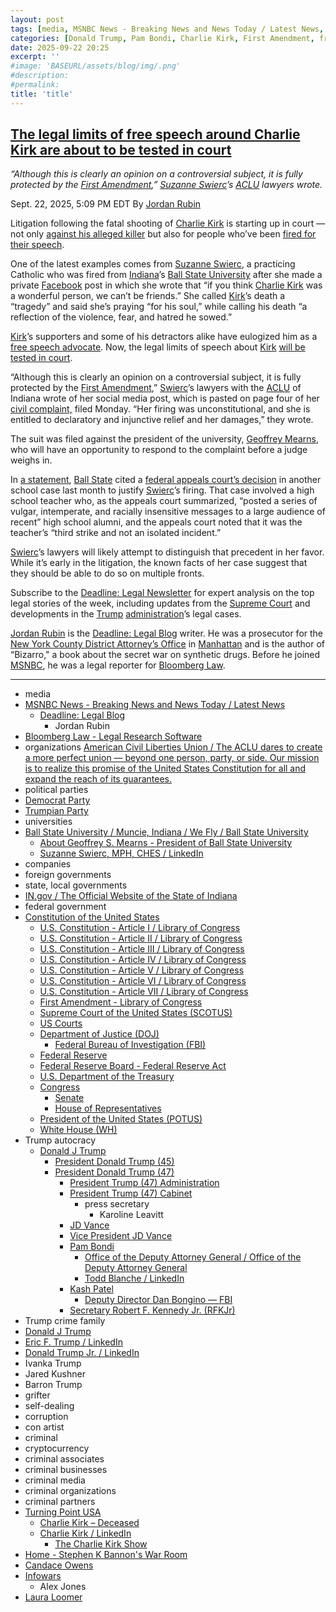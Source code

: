 ```yaml
---
layout: post
tags: [media, MSNBC News - Breaking News and News Today / Latest News, Deadline –  Legal Blog, Jordan Rubin, Bloomberg Law - Legal Research Software, organizations, American Civil Liberties Union / The ACLU dares to create a more perfect union — beyond one person party or side. Our mission is to realize this promise of the United States Constitution for all and expand the reach of its guarantees., political parties, Democrat Party, Trumpian Party, universities, Ball State University / Muncie Indiana / We Fly / Ball State University, About Geoffrey S. Mearns - President of Ball State University, Suzanne Swierc MPH CHES / LinkedIn, companies, foreign governments, state local governments, IN.gov / The Official Website of the State of Indiana, federal government, Constitution of the United States, U.S. Constitution - Article I / Library of Congress, U.S. Constitution - Article II / Library of Congress, U.S. Constitution - Article III / Library of Congress, U.S. Constitution - Article IV / Library of Congress, U.S. Constitution - Article V / Library of Congress, U.S. Constitution - Article VI / Library of Congress, U.S. Constitution - Article VII / Library of Congress, First Amendment - Library of Congress, Supreme Court of the United States (SCOTUS), US Courts, Department of Justice (DOJ), Federal Bureau of Investigation (FBI), Federal Reserve, Federal Reserve Board - Federal Reserve Act, U.S. Department of the Treasury, Congress, Senate, House of Representatives, President of the United States (POTUS), White House (WH), Trump autocracy, Donald J Trump, President Donald Trump (45), President Donald Trump (47), President Trump (47) Administration, President Trump (47) Cabinet, press secretary, Karoline Leavitt, JD Vance, Vice President JD Vance, Pam Bondi, Office of the Deputy Attorney General / Office of the Deputy Attorney General, Todd Blanche / LinkedIn, Kash Patel, Deputy Director Dan Bongino — FBI, Secretary Robert F. Kennedy Jr. (RFKJr), Trump crime family, Donald J Trump, Eric F. Trump / LinkedIn, Donald Trump Jr. / LinkedIn, Ivanka Trump, Jared Kushner, Barron Trump, grifter, self-dealing, corruption, con artist, criminal, cryptocurrency, criminal associates, criminal businesses, criminal media, criminal organizations, criminal partners, Turning Point USA, Charlie Kirk – Deceased, Charlie Kirk / LinkedIn, The Charlie Kirk Show, Home - Stephen K Bannon’s War Room, Candace Owens, Infowars, Alex Jones, Laura Loomer]
categories: [Donald Trump, Pam Bondi, Charlie Kirk, First Amendment, freedom of speech]
date: 2025-09-22 20:25
excerpt: ''
#image: 'BASEURL/assets/blog/img/.png'
#description:
#permalink:
title: 'title'
---
```



## [The legal limits of free speech around Charlie Kirk are about to be tested in court](https://www.msnbc.com/deadline-white-house/deadline-legal-blog/free-speech-charlie-kirk-ball-state-professor-swierc-rcna232997)

*“Although this is clearly an opinion on a controversial subject, it is fully protected by the [First Amendment](https://constitution.congress.gov/constitution/amendment-1/),” [Suzanne Swierc](https://www.linkedin.com/in/suzanne-swierc-mph-ches-a0847b39/)’s [ACLU](https://www.aclu.org/) lawyers wrote.*

Sept. 22, 2025, 5:09 PM EDT
By [Jordan Rubin](https://www.msnbc.com/author/jordan-rubin-ncpn1301611)

Litigation following the fatal shooting of [Charlie Kirk](https://www.charliekirk.com/) is starting up in court — not only [against his alleged killer](https://www.msnbc.com/deadline-white-house/deadline-legal-blog/tyler-robinson-death-penalty-charlie-kirk-shooting-utah-rcna231851) but also for people who’ve been [fired for their speech](https://www.desmoinesregister.com/story/news/crime-and-courts/2025/09/19/teacher-matthew-kargol-fired-for-charlie-kirk-post-suing-oskaloosa-schools/86228893007/).

One of the latest examples comes from [Suzanne Swierc](https://www.linkedin.com/in/suzanne-swierc-mph-ches-a0847b39/), a practicing Catholic who was fired from [Indiana](https://www.in.gov/core/index.html)’s [Ball State University](https://www.bsu.edu/) after she made a private [Facebook](https://www.facebook.com/) post in which she wrote that “if you think [Charlie Kirk](https://www.charliekirk.com/) was a wonderful person, we can’t be friends.” She called [Kirk](https://www.charliekirk.com/)’s death a “tragedy” and said she’s praying “for his soul,” while calling his death “a reflection of the violence, fear, and hatred he sowed.”

[Kirk](https://www.charliekirk.com/)’s supporters and some of his detractors alike have eulogized him as a [free speech advocate](https://www.usatoday.com/story/opinion/2025/09/21/charlie-kirk-jimmy-kimmel-free-speech-first-amendment/86240872007/). Now, the legal limits of speech about [Kirk](https://www.charliekirk.com/) [will be tested in court](https://wpde.com/news/local-politics/sc-teachers-aide-fired-over-charlie-kirk-comments-files-federal-lawsuit-s-spartanburg-lauren-vaughn-federal-first-amendment).

“Although this is clearly an opinion on a controversial subject, it is fully protected by the [First Amendment](https://constitution.congress.gov/constitution/amendment-1/),” [Swierc](https://www.linkedin.com/in/suzanne-swierc-mph-ches-a0847b39/)’s lawyers with the [ACLU](https://www.aclu.org/) of Indiana wrote of her social media post, which is pasted on page four of her [civil complaint,](https://storage.courtlistener.com/recap/gov.uscourts.insd.224599/gov.uscourts.insd.224599.1.0.pdf) filed Monday. “Her firing was unconstitutional, and she is entitled to declaratory and injunctive relief and her damages,” they wrote.

The suit was filed against the president of the university, [Geoffrey Mearns](https://www.bsu.edu/about/administrativeoffices/president/about-the-president), who will have an opportunity to respond to the complaint before a judge weighs in.

In [a statement](https://x.com/BallState/status/1968423525665886461), [Ball State](https://www.bsu.edu/) cited a [federal appeals court’s decision](https://cases.justia.com/federal/appellate-courts/ca7/24-1427/24-1427-2025-08-26.pdf?ts=1756218644) in another school case last month to justify [Swierc](https://www.linkedin.com/in/suzanne-swierc-mph-ches-a0847b39/)’s firing. That case involved a high school teacher who, as the appeals court summarized, “posted a series of vulgar, intemperate, and racially insensitive messages to a large audience of recent” high school alumni, and the appeals court noted that it was the teacher’s “third strike and not an isolated incident.”

[Swierc](https://www.linkedin.com/in/suzanne-swierc-mph-ches-a0847b39/)’s lawyers will likely attempt to distinguish that precedent in her favor. While it’s early in the litigation, the known facts of her case suggest that they should be able to do so on multiple fronts.

Subscribe to the [Deadline: Legal Newsletter](https://link.msnbc.com/join/5ck/msnbc-deadlinelegal-signup-inline) for expert analysis on the top legal stories of the week, including updates from the [Supreme Court](https://www.supremecourt.gov/) and developments in the [Trump](https://www.donaldjtrump.com/) [administration](https://www.whitehouse.gov/administration/)’s legal cases.

[Jordan Rubin](https://www.msnbc.com/author/jordan-rubin-ncpn1301611) is the [Deadline: Legal Blog](https://www.msnbc.com/deadline-white-house) writer. He was a prosecutor for the [New York County District Attorney’s Office](https://manhattanda.org/) in [Manhattan](https://manhattanda.org/) and is the author of “Bizarro," a book about the secret war on synthetic drugs. Before he joined [MSNBC](https://www.msnbc.com/), he was a legal reporter for [Bloomberg Law](https://pro.bloomberglaw.com/).

----
- media
- [MSNBC News - Breaking News and News Today / Latest News](https://www.msnbc.com/)
    - [Deadline: Legal Blog](https://www.msnbc.com/deadline-white-house)
        - Jordan Rubin
- [Bloomberg Law - Legal Research Software](https://pro.bloomberglaw.com/)
- organizations
    [American Civil Liberties Union / The ACLU dares to create a more perfect union — beyond one person, party, or side. Our mission is to realize this promise of the United States Constitution for all and expand the reach of its guarantees.](https://www.aclu.org/)
- political parties
- [Democrat Party](https://www.democrats.org/)
- [Trumpian Party](https://www.gop.com/)
- universities
- [Ball State University / Muncie, Indiana / We Fly / Ball State University](https://www.bsu.edu/)
    - [About Geoffrey S. Mearns - President of Ball State University](https://www.bsu.edu/about/administrativeoffices/president/about-the-president)
    - [Suzanne Swierc, MPH, CHES / LinkedIn](https://www.linkedin.com/in/suzanne-swierc-mph-ches-a0847b39/)
- companies
- foreign governments
- state, local governments 
- [IN.gov / The Official Website of the State of Indiana](https://www.in.gov/core/index.html)
- federal government
- [Constitution of the United States](https://constitution.congress.gov/constitution/)
    - [U.S. Constitution - Article I / Library of Congress](https://constitution.congress.gov/constitution/article-1/)
    - [U.S. Constitution - Article II / Library of Congress](https://constitution.congress.gov/constitution/article-2/)
    - [U.S. Constitution - Article III / Library of Congress](https://constitution.congress.gov/constitution/article-3/)
    - [U.S. Constitution - Article IV / Library of Congress](https://constitution.congress.gov/constitution/article-4/)
    - [U.S. Constitution - Article V / Library of Congress](https://constitution.congress.gov/constitution/article-5/)
    - [U.S. Constitution - Article VI / Library of Congress](https://constitution.congress.gov/constitution/article-6/)
    - [U.S. Constitution - Article VII / Library of Congress](https://constitution.congress.gov/constitution/article-7/)
    - [First Amendment - Library of Congress](https://constitution.congress.gov/constitution/amendment-1/)
    - [Supreme Court of the United States (SCOTUS)](https://www.supremecourt.gov/)
    - [US Courts](https://www.uscourts.gov/)
    - [Department of Justice (DOJ)](https://www.justice.gov/)
        - [Federal Bureau of Investigation (FBI)](https://www.fbi.gov/)
    - [Federal Reserve](https;//www.federalreserve.gov/)
    - [Federal Reserve Board - Federal Reserve Act](https://www.federalreserve.gov/aboutthefed/fract.htm)
    - [U.S. Department of the Treasury](https://home.treasury.gov/)
    - [Congress](https://www.congress.gov/)
        - [Senate](https://www.senate.gov/)
        - [House of Representatives](https://www.house.gov/)
     - [President of the United States (POTUS)](https://www.whitehouse.gov/)
    - [White House (WH)](https://www.whitehouse.gov/)
- Trump autocracy
    - [Donald J Trump](https://www.donaldjtrump.com/)
        - [President Donald Trump (45)](https://trumpwhitehouse.archives.gov/)
        - [President Donald Trump (47)](https://www.whitehouse.gov/administration/donald-j-trump/)
            - [President Trump (47) Administration](https://www.whitehouse.gov/administration/)
            - [President Trump (47) Cabinet](https://www.whitehouse.gov/administration/the-cabinet/)
                - press secretary
                    - Karoline Leavitt
            - [JD Vance](https://www.linkedin.com/in/jd-vance-770a9047/)
            - [Vice President JD Vance](https://www.whitehouse.gov/administration/jd-vance/)
            - [Pam Bondi](https://www.justice.gov/ag/staff-profile/meet-attorney-general)
                - [Office of the Deputy Attorney General / Office of the Deputy Attorney General](https://www.justice.gov/dag)
                - [Todd Blanche / LinkedIn](https://www.linkedin.com/in/toddblanche/)
            - [Kash Patel](https://www.fbi.gov/about/leadership-and-structure/director-patel)
                - [Deputy Director Dan Bongino — FBI](https://www.fbi.gov/about/leadership-and-structure/deputy-director-dan-bongino)
            - [Secretary Robert F. Kennedy Jr. (RFKJr)](https://www.hhs.gov/about/leadership/robert-kennedy.html)
- Trump crime family 
- [Donald J Trump](https://www.donaldjtrump.com/)
- [Eric F. Trump / LinkedIn](https://www.linkedin.com/in/erictrump/)
- [Donald Trump Jr. / LinkedIn](https://www.linkedin.com/in/donald-trump-jr-4454b862/)
- Ivanka Trump
- Jared Kushner
- Barron Trump 
- grifter
- self-dealing
- corruption
- con artist
- criminal 
- cryptocurrency
- criminal associates
- criminal businesses
- criminal media
- criminal organizations
- criminal partners
- [Turning Point USA](https://www.tpusa.com/)
    - [Charlie Kirk – Deceased](https://www.charliekirk.com/)
    - [Charlie Kirk / LinkedIn](https://www.linkedin.com/in/charlie-kirk/)
        - [The Charlie Kirk Show](https://thecharliekirkshow.com/)
- [Home - Stephen K Bannon's War Room](https://warroom.org/)
- [Candace Owens](https://www.candaceowens.com/)
- [Infowars](https://www.infowars.com/)
    - Alex Jones
- [Laura Loomer](https://loomered.com/)
